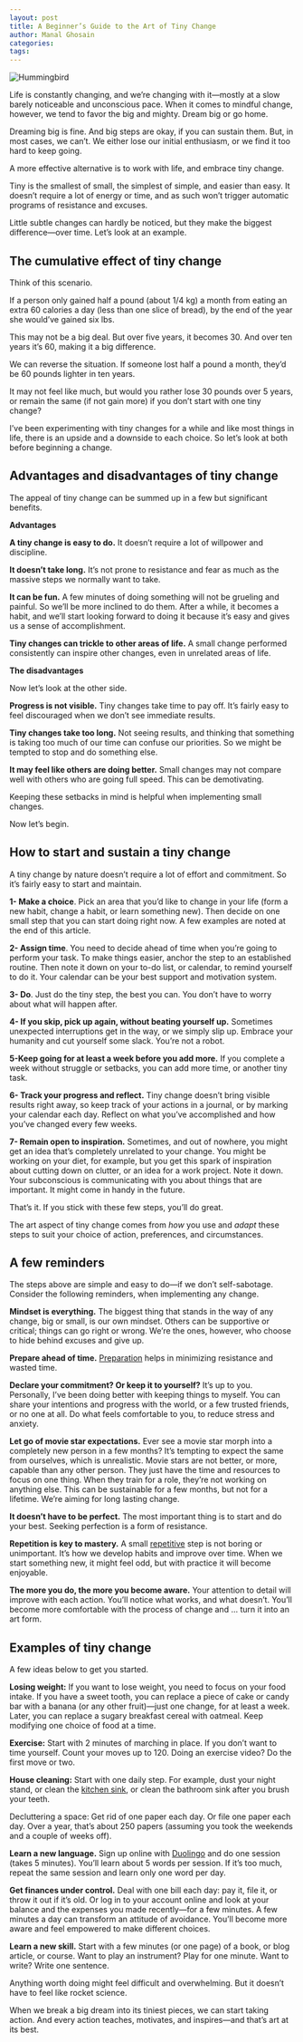 ```yaml
---
layout: post
title: A Beginner’s Guide to the Art of Tiny Change
author: Manal Ghosain
categories:
tags:
---
```


![Hummingbird](/images/hummingbird.jpg)

Life is constantly changing, and we’re changing with it—mostly at a slow barely noticeable and unconscious pace. When it comes to mindful change, however, we tend to favor the big and mighty. Dream big or go home. 

Dreaming big is fine. And big steps are okay, if you can sustain them. But, in most cases, we can’t. We either lose our initial enthusiasm, or we find it too hard to keep going. 

A more effective alternative is to work with life, and embrace tiny change. 

Tiny is the smallest of small, the simplest of simple, and easier than easy. It doesn’t require a lot of energy or time, and as such won’t trigger automatic programs of resistance and excuses. 

Little subtle changes can hardly be noticed, but they make the biggest difference—over time. Let’s look at an example. 

## The cumulative effect of tiny change

Think of this scenario. 

If a person only gained half a pound (about 1/4 kg) a month from eating an extra 60 calories a day (less than one slice of bread), by the end of the year she would’ve gained six lbs. 

This may not be a big deal. But over five years, it becomes 30. And over ten years it’s 60, making it a big difference. 

We can reverse the situation. If someone lost half a pound a month, they’d be 60 pounds lighter in ten years. 

It may not feel like much, but would you rather lose 30 pounds over 5 years, or remain the same (if not gain more) if you don’t start with one tiny change? 

I’ve been experimenting with tiny changes for a while and like most things in life, there is an upside and a downside to each choice. So let’s look at both before beginning a change. 

## Advantages and disadvantages of tiny change

The appeal of tiny change can be summed up in a few but significant benefits. 

**Advantages** 

**A tiny change is easy to do.** It doesn’t require a lot of willpower and discipline. 

**It doesn’t take long.** It’s not prone to resistance and fear as much as the massive steps we normally want to take. 

**It can be fun.** A few minutes of doing something will not be grueling and painful. So we’ll be more inclined to do them. After a while, it becomes a habit, and we’ll start looking forward to doing it because it’s easy and gives us a sense of accomplishment. 

**Tiny changes can trickle to other areas of life.** A small change performed consistently can inspire other changes, even in unrelated areas of life. 

**The disadvantages** 

Now let’s look at the other side. 

**Progress is not visible.** Tiny changes take time to pay off. It’s fairly easy to feel discouraged when we don’t see immediate results. 

**Tiny changes take too long.** Not seeing results, and thinking that something is taking too much of our time can confuse our priorities. So we might be tempted to stop and do something else. 

**It may feel like others are doing better.** Small changes may not compare well with others who are going full speed. This can be demotivating. 

Keeping these setbacks in mind is helpful when implementing small changes. 

Now let’s begin. 

## How to start and sustain a tiny change

A tiny change by nature doesn’t require a lot of effort and commitment. So it’s fairly easy to start and maintain. 

**1- Make a choice**. Pick an area that you’d like to change in your life (form a new habit, change a habit, or learn something new). Then decide on one small step that you can start doing right now. A few examples are noted at the end of this article. 

**2- Assign time**. You need to decide ahead of time when you’re going to perform your task. To make things easier, anchor the step to an established routine. Then note it down on your to-do list, or calendar, to remind yourself to do it. Your calendar can be your best support and motivation system. 

**3- Do**. Just do the tiny step, the best you can. You don’t have to worry about what will happen after. 

**4- If you skip, pick up again, without beating yourself up.** Sometimes unexpected interruptions get in the way, or we simply slip up. Embrace your humanity and cut yourself some slack. You’re not a robot. 

**5-Keep going for at least a week before you add more.** If you complete a week without struggle or setbacks, you can add more time, or another tiny task. 

**6- Track your progress and reflect.** Tiny change doesn’t bring visible results right away, so keep track of your actions in a journal, or by marking your calendar each day. Reflect on what you’ve accomplished and how you’ve changed every few weeks. 

**7- Remain open to inspiration.** Sometimes, and out of nowhere, you might get an idea that’s completely unrelated to your change. You might be working on your diet, for example, but you get this spark of inspiration about cutting down on clutter, or an idea for a work project. Note it down. Your subconscious is communicating with you about things that are important. It might come in handy in the future. 

That’s it. If you stick with these few steps, you’ll do great. 

The art aspect of tiny change comes from _how_ you use and _adapt_ these steps to suit your choice of action, preferences, and circumstances. 

## A few reminders

The steps above are simple and easy to do—if we don’t self-sabotage. Consider the following reminders, when implementing any change. 

**Mindset is everything.** The biggest thing that stands in the way of any change, big or small, is our own mindset. Others can be supportive or critical; things can go right or wrong. We’re the ones, however, who choose to hide behind excuses and give up. 

**Prepare ahead of time.** [Preparation](/preparation/) helps in minimizing resistance and wasted time. 

**Declare your commitment? Or keep it to yourself?** It’s up to you. Personally, I’ve been doing better with keeping things to myself. You can share your intentions and progress with the world, or a few trusted friends, or no one at all. Do what feels comfortable to you, to reduce stress and anxiety. 

**Let go of movie star expectations.** Ever see a movie star morph into a completely new person in a few months? It’s tempting to expect the same from ourselves, which is unrealistic. Movie stars are not better, or more, capable than any other person. They just have the time and resources to focus on one thing. When they train for a role, they’re not working on anything else. This can be sustainable for a few months, but not for a lifetime. We’re aiming for long lasting change. 

**It doesn’t have to be perfect.** The most important thing is to start and do your best. Seeking perfection is a form of resistance. 

**Repetition is key to mastery.** A small [repetitive](/make-repetition-more-fun/) step is not boring or unimportant. It’s how we develop habits and improve over time. When we start something new, it might feel odd, but with practice it will become enjoyable. 

**The more you do, the more you become aware.** Your attention to detail will improve with each action. You’ll notice what works, and what doesn’t. You’ll become more comfortable with the process of change and … turn it into an art form. 

## Examples of tiny change

A few ideas below to get you started.

**Losing weight:** If you want to lose weight, you need to focus on your food intake. If you have a sweet tooth, you can replace a piece of cake or candy bar with a banana (or any other fruit)—just one change, for at least a week. Later, you can replace a sugary breakfast cereal with oatmeal. Keep modifying one choice of food at a time.

**Exercise:** Start with 2 minutes of marching in place. If you don’t want to time yourself. Count your moves up to 120. Doing an exercise video? Do the first move or two.

**House cleaning:** Start with one daily step. For example, dust your night stand, or clean the [kitchen sink](/shine-your-kitchen-sink/), or clean the bathroom sink after you brush your teeth.

Decluttering a space: Get rid of one paper each day. Or file one paper each day. Over a year, that’s about 250 papers (assuming you took the weekends and a couple of weeks off).

**Learn a new language.** Sign up online with [Duolingo](http://www.duolingo.com/) and do one session (takes 5 minutes). You’ll learn about 5 words per session. If it’s too much, repeat the same session and learn only one word per day.

**Get finances under control.** Deal with one bill each day: pay it, file it, or throw it out if it’s old. Or log in to your account online and look at your balance and the expenses you made recently—for a few minutes. A few minutes a day can transform an attitude of avoidance. You’ll become more aware and feel empowered to make different choices.

**Learn a new skill.** Start with a few minutes (or one page) of a book, or blog article, or course. Want to play an instrument? Play for one minute. Want to write? Write one sentence.

Anything worth doing might feel difficult and overwhelming. But it doesn’t have to feel like rocket science.

When we break a big dream into its tiniest pieces, we can start taking action. And every action teaches, motivates, and inspires—and that’s art at its best.